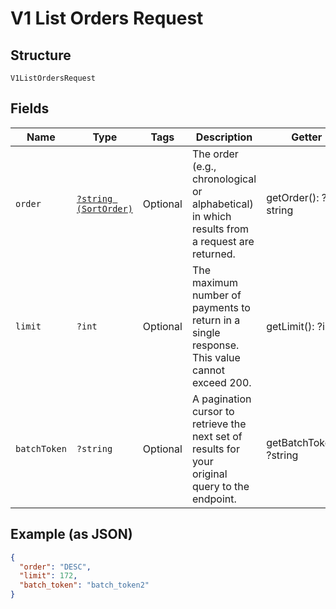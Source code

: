 
# V1 List Orders Request

## Structure

`V1ListOrdersRequest`

## Fields

| Name | Type | Tags | Description | Getter | Setter |
|  --- | --- | --- | --- | --- | --- |
| `order` | [`?string (SortOrder)`](/doc/models/sort-order.md) | Optional | The order (e.g., chronological or alphabetical) in which results from a request are returned. | getOrder(): ?string | setOrder(?string order): void |
| `limit` | `?int` | Optional | The maximum number of payments to return in a single response. This value cannot exceed 200. | getLimit(): ?int | setLimit(?int limit): void |
| `batchToken` | `?string` | Optional | A pagination cursor to retrieve the next set of results for your<br>original query to the endpoint. | getBatchToken(): ?string | setBatchToken(?string batchToken): void |

## Example (as JSON)

```json
{
  "order": "DESC",
  "limit": 172,
  "batch_token": "batch_token2"
}
```

